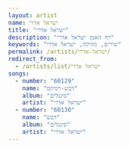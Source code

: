 ```yaml
---
layout: artist
name: ישראל אדרי
title: "ישראל אדרי"
description: "דף האמן ישראל אדרי"
keywords: "שירים, מוזיקה, ישראל אדרי"
permalink: /artists/ישראל-אדרי/
redirect_from:
  - /artists/list/ישראל אדרי
songs:
  - number: "60129"
    name: "דבש-רמיקס"
    album: "סינגלים"
    artist: "ישראל אדרי"
  - number: "60130"
    name: "דבש"
    album: "סינגלים"
    artist: "ישראל אדרי"
---
```

